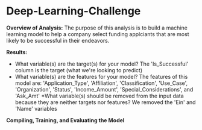 # Deep-Learning-Challenge

**Overview of Analysis:** The purpose of this analysis is to build a machine learning model to help a company select funding applciants that are most likely to be successful in their endeavors.

**Results:**
* What variable(s) are the target(s) for your model? The 'Is_Successful' column is the target (what we're looking to predict)
* What variable(s) are the features for your model? The features of this model are: 'Application_Type', 'Affiliation', 'Classification', 'Use_Case', 'Organization', 'Status', 'Income_Amount', 'Special_Considerations', and 'Ask_Amt'
*What variable(s) should be removed from the input data because they are neither targets nor features? We removed the 'Ein' and 'Name' variables

**Compiling, Training, and Evaluating the Model**
